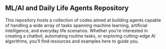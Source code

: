 ## **ML/AI and Daily Life Agents Repository**
This repository hosts a collection of codes aimed at building agents capable of handling a wide array of tasks spanning machine learning, artificial intelligence, and everyday life scenarios. Whether you're interested in creating a chatbot, automating routine tasks, or exploring cutting-edge AI algorithms, you'll find resources and examples here to guide you.
